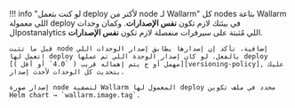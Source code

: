 !!! info "لو كنت بتعمل deploy لأكتر من node لـ Wallarm"
    كل nodes بتاعة Wallarm اللي معمولة deploy في بيئتك لازم تكون **نفس الإصدارات**. وكمان وحدات الpostanalytics اللي مُثبتة على سيرفرات منفصلة لازم تكون **نفس الإصدارات**.

    قبل ما تثبت node إضافية، تأكد إن إصدارها يطابق إصدار الوحدات اللي اتعمل لها deploy بالفعل. لو كان إصدار الوحدة اللي تم عملها deploy [مهمل أو ح يتم إهماله قريب ( `4.0` أو أقل )][versioning-policy], عليك بتحديث كل الوحدات لأحدث إصدار.

    إصدار صورة node لتصفية Wallarm المعمول لها deploy محدد في ملف تكوين Helm chart → `wallarm.image.tag`.